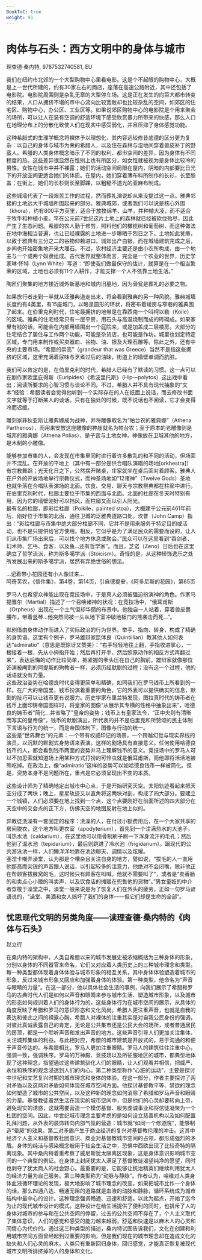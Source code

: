 ```yaml
---
BookToC: true
weight: 91
---
```

# 肉体与石头：西方文明中的身体与城市

理查德·桑内特, 9787532740581, EU

我们在纽约市北郊的一个大型购物中心里看电影。这是个不起眼的购物中心，大概是上一世代所建的，约有30家左右的商店，座落在高速公路附近，其中还包括了电影院。电影院周围则是杂乱无章的大型停车场。这是正在发生的向巨大都市转变的结果，人口从拥挤不堪的市中心流向比较宽敞却也比较杂乱的空间，如郊区的住宅区、购物中心，办公区、工业区等。如果说郊区购物中心的电影院是个用来聚会的场所，可以让人在装有空调的舒适环境下感受欣赏暴力所带来的快感，那么人口在地理分布上的分散化致使人们在现实中感受弱化，并且压抑了身体感觉功能。

这种希腊式的生理学概念将裸体予以理想化，其内容远较修昔底德的区分更为复杂：以自己的身体与域市为荣的希腊人，以及住在森林与湿地间穿着兽皮补丁的野蛮人。希腊的人类身体概念暗示了不同的权利、都市空间的差异，因为身体有不同程度的热。这些差异很显然在性别上也有所区分，如女性就被视为是身体比较冷的男性。女性在城市中并不裸露；她们的活动空间局限在屋内，阴暗的内部要比日光下的开放空间更适合她们的体质。在屋内，她们穿着薄布料所制作的长衫，长至膝盖；在街上，她们的长杉则长至脚踝，以粗糙不透光的亚麻布制成。

这些城墙代表了一段艰苦工作的过程，然而葬礼演说却从来没提过这一点。雅典邻接的土地远大于城墙所围起来的部分。雅典城郊，或者我们可以说是核心外围（khora），约有800平方英里，适合于放牧绵羊、山羊，并种植大凌，而不适合于牧牛和种植小麦。早在公元前7世纪这片土地上的森林就已经被砍伐殆尽，因此产生了生态问题。希腊的农人勤于修剪，照料他们的橄榄树和葡萄树，而这种做法在地中海相当普遍，也让已经裸露的土地进一步曝晒于烈日之下。土地如此贫瘠，以致于雅典有三分之二的谷物仰赖进口。城郊出产白银，而在城墙建筑完成之后，乡间也开始密集地开采大理石。不过，农村经济主要还是由小农所构成，由一个地主与一个或两个奴隶组成。古代世界就整体而言，完全是一个农业的世界，历史学家琳·怀特（Lynn White）写道：“即使我们做最保守的估计，就算是在一个相当繁荣的区域，土地也必须有11个人耕作，才能支撑一个人不依靠土地生活。”

陶匠们聚集的地方接近城外新墓地和城内旧墓地，因为骨瓮是葬礼的必要之物。

如果旅行者走到一半就从泛雅典道走出来，将会看到雅典的另一种风貌。雅典城墙长度约有4英里，有15座城门，以略呈圆形的环状，将密布着矮房与窄巷的雅典围了起来。在伯里克利时代，住宅最拥挤的地带是在靠西南一个叫柯以勒（Koile）的区域。雅典的住宅经常只有一层平房，用石头与高温烧制而成的砖砌成。如果家里有钱的话，可能会在内部用墙围出一个庭院来，或是加盖成二层楼房。大部分的住宅结合了居住与工作两个功能，可能是杂货店，也可能是作坊。城里也划定特定区域，专门用来制作或买卖器皿、谷物、油、银及大理石雕等。除此之外，还有中央的主要市场。“希腊的崇高”（grandeur that was Greece）当然不是指这些拥挤的区域，这里充满着尿味与烹煮过后的油昧，街道上的墙壁单调而肮脏。

我们可以肯定的是，在伯里克利的时代，希腊人已经有了默读的习惯。这一点可以在剧作家欧里庇得斯（Euripides）《希波里托斯》（Hip—polytos）这出戏中看出；阅读所要求的心智习惯与谈论不同。不过，希腊人并不具有现代抽象的“文本”经验：希腊读者会觉得他听到一个实际存在的人在纸面上说话，而去修改书面文字就等于打断某人的谈话。只有在独处的时候，既不说话也不阅读，它才会变得冷而迟缓。

雕刻家菲狄亚斯让雅典娜成为战神，并将雕像取名为“帕台农的雅典娜”（Athena Parthenos），而用来安放这座雕像的神庙就名为帕台农；至于原本的老雕像则是城邦的雅典娜（Athena Polias），是子宫与土地女神，神像放在卫城其他的地方，是木制的小雕像。

能够参加市集的人，会发现在市集里同时进行着许多散乱的和不同的活动，但场面并不混乱。在开放的平地上（其中有一部分是供合唱队演唱的场地[orkhestra]）有宗教舞蹈；光天化日之下，公然摆开赌桌，庄家就坐在桌后面对着顾客。雅典人在户外的开放场地举行宗教仪式，而神圣场地如“12诸神”（Twelve Gods）圣地也就坐落在合唱队表演场的北面。饮食、交易、聊天与宗教祭典都在柱廊中进行。在伯里克利时代，柱廊主要位于市集的西面与北面。北面的杜廊在冬天时特别有用，因为它的墙壁刚好可以挡风，而柱廊又而以引人阳光。  
最有名的柱廊，即彩绘柱廊（Poikile，painted stoa），大概建于公元前461年前后，刚好位于市集的北面，通往卫城的泛雅典道路口处。坎普（John Camp）指出：“彩绘柱廊与市集中绝大部分柱廊不同，它并不是用来服务于特定目的或活动，也不是只提供给官方使用。相反，它似乎是为了满足民众的需要而设的，让人们从市集广场出来后，可以找个地方休息或聚会。”民众可以在这里看到“吞剑者、幻术师、乞丐、食客，以及鱼…还有哲学家”。而且，芝诺（Zeno）日后也在这里确立了哲学流派，称为斯多噶学派（Stoicism）。奇怪的是，从这种矫饰逸乐之处所发展出来的斯多噶学派，居然有弃绝世俗的想法。

…记着带小花园还有小人像过来…  
阿奇芙农，《信件集》，第4卷，第14页，引自德提安，《阿多尼斯的花园》，第65页

罗马人也希望众神能出现在竞技场中，于是真人必须被强迫扮演神的角色。作家马提雅尔（Martial）描述了一个召唤诸神的状况：在竞技场中，“俄耳甫斯（Orpheus）出现在一个土气但却华丽的布景中。他独自一人站着，穿着兽皮裹腰布，带着竖琴…他突然间被一头从地下室冲破地板门的熊袭击而死…”。

默剧借由身体动作而进入了实际政治的行为世界。举手、指向、转身，构成了精确的身势语。这里有个例子，罗马雄辩家昆体良（Quintillian）教其他人如何表达“admiratio”（意思是既惊讶又赞美）：“右手轻轻地往上翻，手指收进掌心，一根接着一根，先从小拇指开始；然后再打开手，然后照原动作的相反方式再翻过来”，表达后悔的动作比较简单，把紧握的拳头压在自己的胸前。雄辩家就像那位饰演被阉割的阿提斯的殉教者一样，必须历经默剧的过程；没有这一个过程，他的话语就没有力量。  
这些政治姿势在哈德良时代变得更简单和精确，如同我们在罗马钱币上所看到的一样。在广大的帝国里，钱币扮演着重要的角色，它的外表可以提供确实的信息，默剧的技巧可以让钱币更有说服力。历史学家布里兰特发现，图拉真时代的铸币者在钱币上面印铸帝国图样时，将皇家的图像“从展示其专横的性格中抽象出来”，哈德良的铸币者“简化…并省略了”皇帝的姿势；钱币上有皇家法令，“正中央则有清晰而写实的皇帝像”。钱币的默剧演出，所代表的并不是伯里克和所赞颂的民主体制下言语与行为的统一，而是帝国体制下，图像与行动的统一。  
这些是“世界舞台”的元素：一个带有权威印记的场景，一个跨越幻觉与现实界线的演员，以沉默的默剧式身势语来表演。这样的剧场具有直接意义。任何使用哈德良钱币的人，都会看到钱币两面的姿势并马上理解钱币的意义。竞技场中的罗马人可以不加思索就知道场上用某种方式打扮的可怜虫就是俄耳甫斯，而他即将活活地被熊吃掉。在政治上，像“admiratio”这样的姿势可以如哈德良钱币一样被简化。但是，资势本身不是问题所在，重点是它必须呈现出不变的本质。

这些设计师为了精确地定出城市中心点，于是开始研究天空。太阳轨迹看起来把天空分成了两块；晚上，星星轨迹又以直角将这两块对剖，构成了四大部分。要建立一个城镇，人们必须要在地上找到一个点，这个点要刚好在前面所述的四大部分在天空中的交会点的正下方，仿佛天空的地图反射在地上似的。

异教徒洗澡有一套固定的程序：洗澡的人，在付过小额费用后，在一个大家共享的房间脱衣，这个地方叫更衣室（apodyterium），首先到一个注满热水的大池子，叫热水池（caldarium），在这里他可以用骨制刷子刷一下浑身流汗的毛孔；然后他到了温水池（tepidarium），最后则跳进了冷水池（frigidarium）。跟现代的公共游泳池一样，人们懒洋洋地靠在池边聊天、调情以及炫耀。  
塞涅卡嘲弄澡堂，认为那是个嘈杂且关注自身的地方，譬如说，“拔毛的人一直用他那高而尖锐的声音跟人说话，以引起较多的注意力，他绝对不会闭嘴，除非他正在帮顾客拔腋窝的毛，这时候只有顾客在叫喊，他就不需要叫了”，或者是“卖香肠的和卖点心小贩的叫卖声，以及饮食店的摊贩在兜售他的货物”。”男女童妓的中介者穿梭于澡堂之中，澡堂一般来说是为了恢复人们在外头的疲劳，正如一句罗马谚语说的，“澡堂、美酒和女人搞坏了我们的身体——但它们却是生命的全部”。

## 忧思现代文明的另类角度——读理查德·桑内特的《肉体与石头》

赵立行

在桑内特的架构中，人类自希腊以来的城市发展史被浓缩概括为三种身体的形象，分别以身体的不同器官来命名，它们又对应着人类历史上的三种城市理念和类型。每一种类型都体现着身体体验与城市形象的相互关系，其中身体体验塑造着城市的形象，反过来城市形象又回应和加强着身体的体验。第一种类型，他命名为“声音与眼睛的力量”。在这一部分，他以具体社会生活的事例，向我们展示了希腊和罗马的古典时代人们是如何以声音和眼睛来参与城市生活、塑造城市形象，以及城市的形态如何规训着人们的身体行为的。这些身体行为在城市空间的展示，从具体的角度反映了希腊和罗马的意识形态和文化风尚。希腊人更注重声音，也就是自我的表达和彼此之间的袒露心胸。希腊人对裸体的注重其实是对自我公民身份的强调，对彼此真诚表露自己的肯定，无论是公共集市还是公民大会的场所，或者普通居民的房顶，都是一个聆听声音和发出声音的地方。这些声音引导人们更加关注集体、关注城邦集体的利益。与此相对应，希腊的城市建筑是开放式的，易于沟通的和便于声音传达的。与希腊相比，罗马人更加注重眼睛。罗马人的建筑往往注重中心，强调一致，强调秩序。罗马的万神殿、竞技场以及所征服地区的城市，都典型地体现了这种理念，指望通过这些建筑驯化人们的眼睛，让人们观看并相信，把威严、永恒和秩序的观念浸透到人们的内心。第二种类型称作“心脏的运动”，主要是探讨中世纪和文艺复兴时期的城市理念和身体的体验。在这一部分，作者主要探讨了两对矛盾以及这两对矛盾如何体现在城市空间方面。他探讨基督教平等、禁欲的理念如何塑造了城市的公共空间，以及这种新的理念如何消除了希腊和罗马声音和眼睛的力量。基督教徒虽然生活在现实的城市空间中，但是他们的心灵却要转向上帝，避免现实的诱惑，这就需要营造一个模仿基督、服务虔诚事业和将信徒凝聚为一个杜团的空间。因此，中世纪城市理念主要考虑的是如何设立慈善机构以及如何配置礼拜问题，从外表的装饰转向内部气氛的营造：城市就“如同一个修道院”，能够制造“晕厥”的效果。第二对矛盾产生于商业经济的复兴对基督教伦理的冲击。这其中经济个人主义和基督教社团意识、商业对基督教城市空间的占领，都形成强烈的矛盾。身体的纯洁与感染概念被用于社会生活之中，恐惧中西欧出现了比较奇特的隔离现象。其中桑内特着重考察了威尼斯犹太隔离区现象，这是身体意识影响城市空间的一个典型的例证。在身体上封闭犹太人满足了基督教徒渴望纯净的愿望，同时也剥夺了犹太商人的社会野心。最重要的是，它能够让统治精英们继续利用犹太人的经济力量为自己服务。第三种类型称为“动脉与静脉”。作者认为，哈维对人类身体血液循环理论的发现，极大地影响了城市理念的改变。如果把城市比作一个身体的话，那么四通八达、畅通无阻的道路就是血液的动脉和静脉，循环系统成为城市结构中最中心的设计。这种理念强调畅通、迅速和舒适。以此为起点，开始了迄今为止的现代城市设计的模式。这种设计在给生活提供了便利的同时，也排斥了人的身体对城市的参与和在公共空间的停留，过去的公共空间不存在了，个人主义取代了集体意识，人们的感觉和感受的能力越来越弱，舒适和快速是以麻木人的心灵和同情心为代价的。通过这三种类型的描述，桑内特试图告诉我们，文化在创建和利用城市空间方面曾经起到过重要的影响，但是我们现在的城市理念却在造成文化的缺失和人们心灵的麻木。人类只有重新回归身体，回归感觉，才能真正恢复被现代城市文明所排挤掉的人的身体和文化。